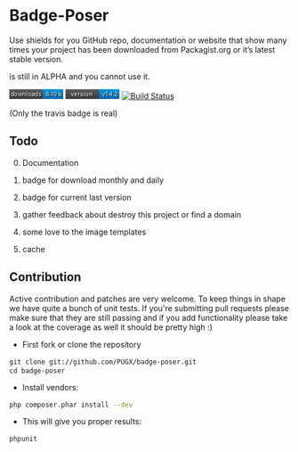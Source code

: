 Badge-Poser
===========

Use shields for you GitHub repo,
documentation or website that show many times your project has been downloaded from Packagist.org or it’s latest stable version.


is still in ALPHA and you cannot use it.

[![Downloads](total.png)](https://packagist.org/) [![Last Version](version.png)](https://packagist.org/)
[![Build Status](https://secure.travis-ci.org/PUGX/badge-poser.png)](http://travis-ci.org/PUGX/badge-poser)

(Only the travis badge is real)


## Todo


0. Documentation

1. badge for download monthly and daily

2. badge for current last version

3. gather feedback about destroy this project or find a domain

4. some love to the image templates

5. cache


## Contribution

Active contribution and patches are very welcome.
To keep things in shape we have quite a bunch of unit tests. If you're submitting pull requests please
make sure that they are still passing and if you add functionality please
take a look at the coverage as well it should be pretty high :)

- First fork or clone the repository

```
git clone git://github.com/PUGX/badge-poser.git
cd badge-poser
```

- Install vendors:

``` bash
php composer.phar install --dev
```

- This will give you proper results:

``` bash
phpunit
```

